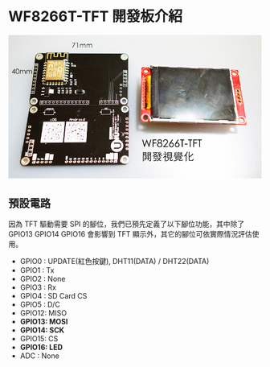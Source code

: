# WF8266T-TFT 開發板介紹

![](../imgs/DSC01945_1000.jpg)

## 預設電路
因為 TFT 驅動需要 SPI 的腳位，我們已預先定義了以下腳位功能，其中除了 GPIO13 GPIO14 GPIO16 會影響到 TFT 顯示外，其它的腳位可依實際情況評估使用。

* GPIO0 : UPDATE(紅色按鍵), DHT11(DATA) / DHT22(DATA)
* GPIO1 : Tx
* GPIO2 : None
* GPIO3 : Rx
* GPIO4 : SD Card CS
* GPIO5 : D/C
* GPIO12: MISO
* **GPIO13: MOSI**
* **GPIO14: SCK**
* GPIO15: CS
* **GPIO16: LED**
* ADC : None
